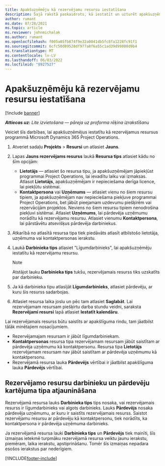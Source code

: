 ```yaml
---
title: Apakšuzņēmēju kā rezervējamu resursu iestatīšana
description: Šajā rakstā paskaidrots, kā iestatīt un uzturēt apakšuzņēmēju resursus, kas izveidoti no lietotājiem un kontaktpersonām sistēmā, lai tos varētu saistīt ar apakšuzņēmuma līgumiem programmā Microsoft Dynamics 365 Project Operations.
author: rumant
ms.date: 07/28/2021
ms.topic: article
ms.reviewer: johnmichalak
ms.author: rumant
ms.openlocfilehash: f005a05fb874f9e32a0041db5fc8fa1228fc91f1
ms.sourcegitcommit: 6cfc50d89528df977a8f6a55c1ad39d99800d9b4
ms.translationtype: MT
ms.contentlocale: lv-LV
ms.lasthandoff: 06/03/2022
ms.locfileid: "8927527"
---
```

# <a name="set-up-subcontractors-as-bookable-resources"></a>Apakšuzņēmēju kā rezervējamu resursu iestatīšana

[!include [banner](../../includes/dataverse-preview.md)]

_**Attiecas uz:** Lite izvietošana — pāreja uz proforma rēķina izrakstīšanu_

Veiciet šīs darbības, lai apakšuzņēmējus iestatītu kā rezervējamus resursus programmā Microsoft Dynamics 365 Project Operations.

1. Atveriet sadaļu **Projekts** \> **Resursi** un atlasiet **Jauns**.
2. Lapas **Jauns rezervējams resurss** laukā **Resursa tips** atlasiet kādu no šīm opcijām:

    - **Lietotājs** — atlasiet šo resursa tipu, ja apakšuzņēmējam jāpiekļūst programmai Project Operations, lai ievadītu laiku vai izmaksas. Atlasot **Lietotājs**, apakšuzņēmējam ir nepieciešama derīga licence, lai piekļūtu sistēmai.
    - **Kontaktpersona** vai **Uzņēmums** — atlasiet vienu no šiem resursu tipiem, ja apakšuzņēmējam nav nepieciešama piekļuve programmai Project Operations, bet jābūt pieejamam uzdevumu piešķirēm vai rezervācijām projektos. Neviens no šiem resursu tipiem nenodrošina piekļuvi sistēmai. Atlasiet **Uzņēmums**, lai pārdevēja uzņēmumu norādītu kā rezervējamu resursu. Atlasiet vienumu **Kontaktpersona**, lai pārstāvētu atsevišķus pārdevēja darbiniekus.

3. Atkarībā no atlasītā resursa tipa tiek piedāvāts atlasīt atbilstošo lietotāja, uzņēmuma vai kontaktpersonas ierakstu.
4. Laukā **Darbinieka tips** atlasiet "Līgumdarbinieks", lai apakšuzņēmēju iestatītu kā rezervējamu resursu.

    > [!NOTE]
    > Atstājot lauku **Darbinieka tips** tukšu, rezervējamais resurss tiks uzskatīts par darbinieku.

5. Ja kā darbinieka tipu atlasījāt **Līgumdarbinieks**, atlasiet pārdevēju, ar kuru šis resurss sadarbojas.
6. Atlasiet resursa laika joslu un pēc tam atlasiet **Saglabāt**. Lai rezervējamam resursam piešķirtu darba stundu veidni, saraksta **Rezervējami resursi** lapā atlasiet **Iestatīt kalendāru**.

Lai rezervējamais resurss būtu saistīts ar apakšlīguma rindu, tam jāatbilst tālāk minētajiem nosacījumiem.

- Rezervējamajam resursam ir jābūt līgumdarbiniekam.
- **Kontaktpersonas** resursa tipa rezervējamam resursam jābūt saistītam ar pārdevēja uzņēmumu kā kontaktpersonu. Resursa tipa **Lietotājs** rezervējamam resursam nav jābūt saistītam ar pārdevēja uzņēmumu kā kontaktpersonu.
- Rezervējamā resursa lauka **Pārdevējs** vērtībai ir jāatbilst apakšlīguma lauka **Pārdevējs** vērtībai.

## <a name="update-the-type-of-worker-and-vendor-mapping-for-bookable-resources"></a>Rezervējamo resursu darbinieku un pārdevēju kartējuma tipa atjaunināšana

Rezervējamā resursa lauks **Darbinieka tips** tips nosaka, vai rezervējamais resurss ir līgumdarbinieks vai algots darbinieks. Lauks **Pārdevējs** nosaka pārdevēja uzņēmumu, ar kuru ir saistīts rezervējamais resurss. Saistot rezervējamu resursu ar pārdevēju kā kontaktpersonu, tiek norādīts, ka kontaktpersona ir pārdevēja uzņēmuma darbinieks.

Ja rezervējamā resursa lauki **Darbinieka tips** un **Pārdevējs** tiek mainīti, šīs izmaiņas ietekmē turpmāku rezervējamā resursa veiktu jaunu ierakstu, piemēram, laika ierakstu, apstiprināšanu. Tomēr šīs izmaiņas nepadara esošos ierakstus par nederīgiem.

[!INCLUDE[footer-include](../../includes/footer-banner.md)]
